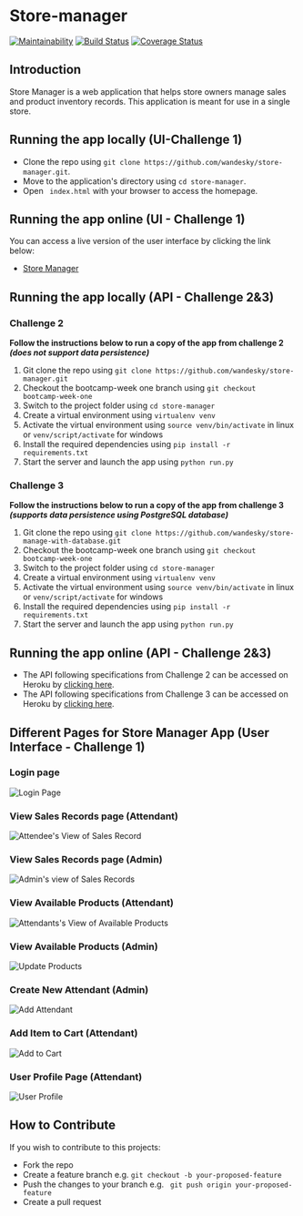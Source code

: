 # Store-manager
[![Maintainability](https://api.codeclimate.com/v1/badges/88b4e281398dabeee3a0/maintainability)](https://codeclimate.com/github/wandesky/epic-store-manager/maintainability)
[![Build Status](https://travis-ci.com/wandesky/epic-store-manager.svg?branch=ch-add-travis-pure-161532711)](https://travis-ci.com/wandesky/epic-store-manager)
[![Coverage Status](https://coveralls.io/repos/github/wandesky/epic-store-manager/badge.svg?branch=ch-add-travis-pure-161532711)](https://coveralls.io/github/wandesky/epic-store-manager?branch=ch-add-travis-pure-161532711)
## Introduction
Store Manager is a web application that helps store owners manage sales and product inventory records. This application is meant for use in a single store.

## Running the app locally (UI-Challenge 1)
- Clone the repo using ` git clone https://github.com/wandesky/store-manager.git `.
- Move to the application's directory using ` cd store-manager `.
- Open ` index.html` with your browser to access the homepage.

## Running the app online (UI - Challenge 1)
You can access a live version of the user interface by clicking the link below:
- [Store Manager](https://wandesky.github.io/store-manager/)

## Running the app locally (API - Challenge 2&3)
### Challenge 2
**Follow the instructions below to run a copy of the app from challenge 2 _(does not support data persistence)_**
1. Git clone the repo using `git clone https://github.com/wandesky/store-manager.git`
2. Checkout the bootcamp-week one branch using `git checkout bootcamp-week-one`
3. Switch to the project folder using `cd store-manager`
4. Create a virtual environment using `virtualenv venv`
5. Activate the virtual environment using `source venv/bin/activate` in linux or `venv/script/activate` for windows
5. Install the required dependencies using `pip install -r requirements.txt`
6. Start the server and launch the app using `python run.py`

### Challenge 3
**Follow the instructions below to run a copy of the app from challenge 3 _(supports data persistence using PostgreSQL database)_**
1. Git clone the repo using `git clone https://github.com/wandesky/store-manage-with-database.git`
2. Checkout the bootcamp-week one branch using `git checkout bootcamp-week-one`
3. Switch to the project folder using `cd store-manager`
4. Create a virtual environment using `virtualenv venv`
5. Activate the virtual environment using `source venv/bin/activate` in linux or `venv/script/activate` for windows
5. Install the required dependencies using `pip install -r requirements.txt`
6. Start the server and launch the app using `python run.py`

## Running the app online (API - Challenge 2&3)
- The API following specifications from Challenge 2 can be accessed on Heroku by [clicking here](https://wandesky-store-manager.herokuapp.com/).
- The API following specifications from Challenge 3 can be accessed on Heroku by [clicking here](https://wandesky-stg-store-manager-ch3.herokuapp.com/).


## Different Pages for Store Manager App (User Interface - Challenge 1)
### Login page
![Login Page](https://user-images.githubusercontent.com/19204205/46584874-7fdb6500-ca71-11e8-9403-b6fb3d22782e.png)

### View Sales Records page (Attendant)
![Attendee's View of Sales Record](https://user-images.githubusercontent.com/19204205/46633346-11240780-cb56-11e8-8fbc-6079395892f8.png)

### View Sales Records page (Admin)
![Admin's view of Sales Records](https://user-images.githubusercontent.com/19204205/46824614-1a9db180-cd9a-11e8-94b1-7c38318e6744.png)

### View Available Products (Attendant)
![Attendants's View of Available Products](https://user-images.githubusercontent.com/19204205/46850922-641fe800-cdfe-11e8-90d2-6c24868537fd.png)

### View Available Products (Admin)
![Update Products](https://user-images.githubusercontent.com/19204205/46852317-3e491200-ce03-11e8-9256-86f57bd79ff2.png)

### Create New Attendant (Admin)
![Add Attendant](https://user-images.githubusercontent.com/19204205/46860525-47dd7480-ce19-11e8-8f43-1ec488f21e82.png)

### Add Item to Cart (Attendant)
![Add to Cart](https://user-images.githubusercontent.com/19204205/46865106-fe932200-ce24-11e8-9bbf-3ca3985fdaf9.png)

### User Profile Page (Attendant)
![User Profile](https://user-images.githubusercontent.com/19204205/46863894-5465cb00-ce21-11e8-87b7-149bd9c049b1.png)

## How to Contribute
If you wish to contribute to this projects:
* Fork the repo
* Create a feature branch e.g. ``` git checkout -b your-proposed-feature ```
* Push the changes to your branch e.g. ``` git push origin your-proposed-feature```
* Create a pull request

